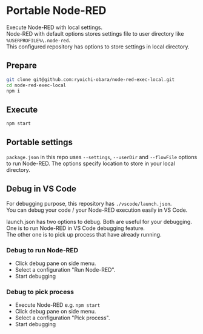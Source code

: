 # Portable Node-RED

Execute Node-RED with local settings.  
Node-RED with default options stores settings file to user directory like ``%USERPROFILE%\.node-red``.  
This configured repository has options to store settings in local directory.  


## Prepare

```sh
git clone git@github.com:ryoichi-obara/node-red-exec-local.git
cd node-red-exec-local
npm i
```

## Execute

```sh
npm start
```


## Portable settings

``package.json`` in this repo uses ``--settings``, ``--userDir`` and ``--flowFile`` options to run Node-RED.
The options specify location to store in your local directory.


## Debug in VS Code

For debugging purpose, this repository has ``./vscode/launch.json``.  
You can debug your code / your Node-RED execution easily in VS Code.  

launch.json has two options to debug.
Both are useful for your debugging.
One is to run Node-RED in VS Code debugging feature.  
The other one is to pick up process that have already running.  

### Debug to run Node-RED

* Click debug pane on side menu.
* Select a configuration "Run Node-RED".
* Start debugging

### Debug to pick process

* Execute Node-RED e.g. ``npm start``
* Click debug pane on side menu.
* Select a configuration "Pick process".
* Start debugging
